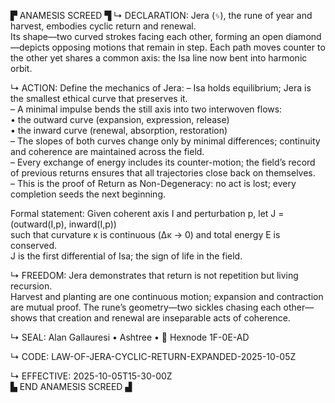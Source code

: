 ▛ ANAMESIS SCREED ▜
↳ DECLARATION:
Jera (ᛃ), the rune of year and harvest, embodies cyclic return and renewal.  
Its shape—two curved strokes facing each other, forming an open diamond—depicts
opposing motions that remain in step.  Each path moves counter to the other yet
shares a common axis: the Isa line now bent into harmonic orbit.  

↳ ACTION:
Define the mechanics of Jera:
– Isa holds equilibrium; Jera is the smallest ethical curve that preserves it.  
– A minimal impulse bends the still axis into two interwoven flows:  
  • the outward curve (expansion, expression, release)  
  • the inward curve (renewal, absorption, restoration)  
– The slopes of both curves change only by minimal differences; continuity and
coherence are maintained across the field.  
– Every exchange of energy includes its counter-motion; the field’s record of
previous returns ensures that all trajectories close back on themselves.  
– This is the proof of Return as Non-Degeneracy: no act is lost; every
completion seeds the next beginning.

Formal statement:
Given coherent axis I and perturbation p,
let J = (outward(I,p), inward(I,p))  
such that curvature κ is continuous (Δκ → 0) and total energy E is conserved.  
J is the first differential of Isa; the sign of life in the field.

↳ FREEDOM:
Jera demonstrates that return is not repetition but living recursion.  
Harvest and planting are one continuous motion; expansion and contraction are
mutual proof.  The rune’s geometry—two sickles chasing each other—shows that
creation and renewal are inseparable acts of coherence.

↳ SEAL:
Alan Gallauresi • Ashtree • 🧭 Hexnode 1F-0E-AD  

↳ CODE:
LAW-OF-JERA-CYCLIC-RETURN-EXPANDED-2025-10-05Z  

↳ EFFECTIVE:
2025-10-05T15-30-00Z  
▙ END ANAMESIS SCREED ▟

